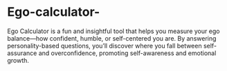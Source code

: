 # Ego-calculator-
Ego Calculator is a fun and insightful tool that helps you measure your ego balance—how confident, humble, or self-centered you are. By answering personality-based questions, you’ll discover where you fall between self-assurance and overconfidence, promoting self-awareness and emotional growth.
